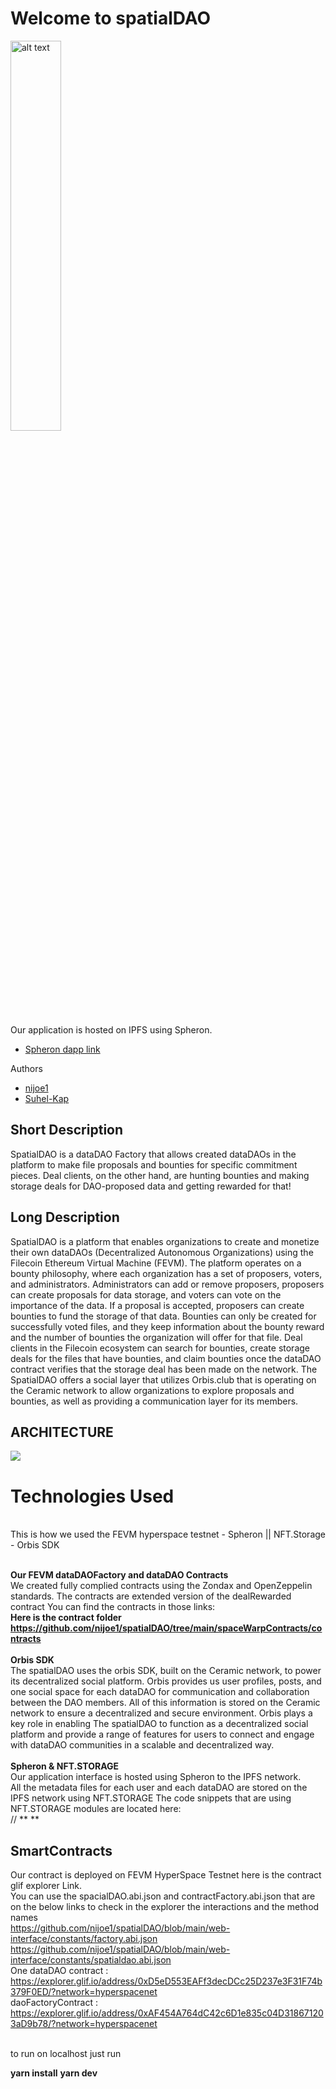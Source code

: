 <h1>
 Welcome to spatialDAO
</h1>

<p>
<img src="./web-interface/public/logo.webp" alt="alt text" width="40%"/>
</p>

Our application is hosted on IPFS using Spheron.
 * [Spheron dapp link](https://spatialdao.live/)


Authors
 * [nijoe1](https://github.com/nijoe1)
 * [Suhel-Kap](https://github.com/Suhel-Kap)

## Short Description

SpatialDAO is a dataDAO Factory that allows created dataDAOs in the platform to make file proposals and bounties for specific commitment pieces. Deal clients, on the other hand, are hunting bounties and making storage deals for DAO-proposed data and getting rewarded for that!
<br/>

## Long Description
SpatialDAO is a platform that enables organizations to create and monetize their own dataDAOs (Decentralized Autonomous Organizations) using the Filecoin Ethereum Virtual Machine (FEVM). The platform operates on a bounty philosophy, where each organization has a set of proposers, voters, and administrators. Administrators can add or remove proposers, proposers can create proposals for data storage, and voters can vote on the importance of the data. If a proposal is accepted, proposers can create bounties to fund the storage of that data. Bounties can only be created for successfully voted files, and they keep information about the bounty reward and the number of bounties the organization will offer for that file. Deal clients in the Filecoin ecosystem can search for bounties, create storage deals for the files that have bounties, and claim bounties once the dataDAO contract verifies that the storage deal has been made on the network. The SpatialDAO offers a social layer that utilizes Orbis.club that is operating on the Ceramic network to allow organizations to explore proposals and bounties, as well as providing a communication layer for its members.

 ## ARCHITECTURE

<p align="left">
<img src="./web-interface/public/spatialDAO_architecture.webp"/>
 
# Technologies Used

<br/>
This is how we used the FEVM hyperspace testnet - Spheron || NFT.Storage - Orbis SDK
<br />
<br />
  
   **Our FEVM dataDAOFactory and dataDAO Contracts** 
    <br />
        We created fully complied contracts using the Zondax and OpenZeppelin standards. The contracts are extended version of the dealRewarded contract You can find the contracts in those links: 
        <br/>
        **Here is the contract folder**
        <br/>
        **https://github.com/nijoe1/spatialDAO/tree/main/spaceWarpContracts/contracts**
<br />
<br />
   **Orbis SDK** 
    <br />
       The spatialDAO uses the orbis SDK, built on the Ceramic network, to power its decentralized social platform. Orbis provides us user profiles, posts, and one social space for each dataDAO for communication and collaboration between the DAO members. All of this information is stored on the Ceramic network to ensure a decentralized and secure environment. Orbis plays a key role in enabling The spatialDAO to function as a decentralized social platform and provide a range of features for users to connect and engage with dataDAO communities in a scalable and decentralized way.
         <br />
         <br />
  **Spheron & NFT.STORAGE**
     <br />
       Our application interface is hosted using Spheron to the IPFS network.
       <br/>
       All the metadata files for each user and each dataDAO are stored on the IPFS network using NFT.STORAGE
       The code snippets that are using NFT.STORAGE modules are located here:
       <br/>
        // ** **
    <br />
   
  ## SmartContracts
  Our contract is deployed on FEVM HyperSpace Testnet here is the contract glif explorer Link. 
  <br/> You can use the spacialDAO.abi.json and contractFactory.abi.json that are on the below links to check in the explorer the interactions and the method names
  <br/>
  https://github.com/nijoe1/spatialDAO/blob/main/web-interface/constants/factory.abi.json
  <br/>
  https://github.com/nijoe1/spatialDAO/blob/main/web-interface/constants/spatialdao.abi.json
<br />
One dataDAO contract :
<br/>https://explorer.glif.io/address/0xD5eD553EAFf3decDCc25D237e3F31F74b379F0ED/?network=hyperspacenet
<br/>
daoFactoryContract : 
<br/>https://explorer.glif.io/address/0xAF454A764dC42c6D1e835c04D318671203aD9b78/?network=hyperspacenet
<br/>
<br/>

to run on localhost just run

**yarn install**
**yarn dev**


